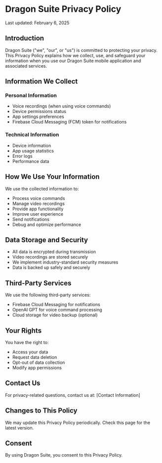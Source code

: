 # Dragon Suite Privacy Policy

Last updated: February 6, 2025

## Introduction
Dragon Suite ("we", "our", or "us") is committed to protecting your privacy. This Privacy Policy explains how we collect, use, and safeguard your information when you use our Dragon Suite mobile application and associated services.

## Information We Collect
### Personal Information
- Voice recordings (when using voice commands)
- Device permissions status
- App settings preferences
- Firebase Cloud Messaging (FCM) token for notifications

### Technical Information
- Device information
- App usage statistics
- Error logs
- Performance data

## How We Use Your Information
We use the collected information to:
- Process voice commands
- Manage video recordings
- Provide app functionality
- Improve user experience
- Send notifications
- Debug and optimize performance

## Data Storage and Security
- All data is encrypted during transmission
- Video recordings are stored securely
- We implement industry-standard security measures
- Data is backed up safely and securely

## Third-Party Services
We use the following third-party services:
- Firebase Cloud Messaging for notifications
- OpenAI GPT for voice command processing
- Cloud storage for video backup (optional)

## Your Rights
You have the right to:
- Access your data
- Request data deletion
- Opt-out of data collection
- Modify app permissions

## Contact Us
For privacy-related questions, contact us at:
[Contact Information]

## Changes to This Policy
We may update this Privacy Policy periodically. Check this page for the latest version.

## Consent
By using Dragon Suite, you consent to this Privacy Policy.
